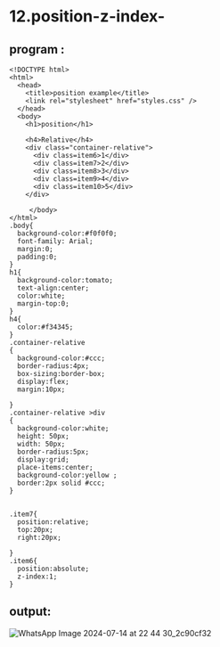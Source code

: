 # 12.position-z-index-
## program :
```
<!DOCTYPE html>
<html>
  <head>
    <title>position example</title>
    <link rel="stylesheet" href="styles.css" />
  </head>
  <body>
    <h1>position</h1>
    
    <h4>Relative</h4>
    <div class="container-relative">
      <div class=item6>1</div>
      <div class=item7>2</div>
      <div class=item8>3</div>
      <div class=item9>4</div>
      <div class=item10>5</div>
    </div>
    
     </body>
</html>
.body{
  background-color:#f0f0f0;
  font-family: Arial;
  margin:0;
  padding:0;
}
h1{
  background-color:tomato;
  text-align:center;
  color:white;
  margin-top:0;
}
h4{
  color:#f34345;
}
.container-relative
{
  background-color:#ccc;
  border-radius:4px;
  box-sizing:border-box;
  display:flex;
  margin:10px;
  
}
.container-relative >div
{
  background-color:white;
  height: 50px;
  width: 50px;
  border-radius:5px;
  display:grid;
  place-items:center;
  background-color:yellow ;
  border:2px solid #ccc;
}


.item7{
  position:relative;
  top:20px;
  right:20px;

}
.item6{
  position:absolute;
  z-index:1;
}
```
## output:
![WhatsApp Image 2024-07-14 at 22 44 30_2c90cf32](https://github.com/user-attachments/assets/f4314eae-5bef-4df9-8cb7-e29527e99512)
